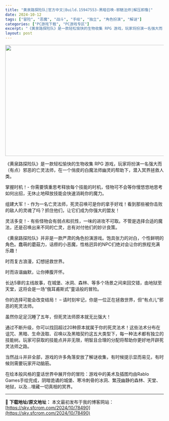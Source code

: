 ```yaml
---
title: "黄泉路探险队|官方中文|Build.15947553-黑暗召唤-邪魅法师|解压即撸|"
date: 2024-10-12
tags: ["冒险", "恶魔", "战斗", "手绘", "独立", "角色扮演", "解谜"]
categories: ["PC游戏下载", "PC游戏专区"]
excerpt: "《黄泉路探险队》是一款轻松愉快的生物收集 RPG 游戏，玩家将扮演一名强大而（有点）邪恶的亡灵法师，在一个俏皮的白魔法师幽灵的帮助下，潜入冥界拯救人类。 掌握时机！- 你需要慎重思考释放每个技能的时机，怪物可不会等你慢悠悠地思考如何出招，无休止地释放技能会快速消耗你的魔力。 组建大军！- 作为一名亡&hellip;"
layout: post
---
```


<img class="aligncenter size-full wp-image-78487" src="https://sky.sfcrom.com/wp-content/uploads/2024/10/2024101214071486.webp" alt="" width="616" height="353" />

《黄泉路探险队》是一款轻松愉快的生物收集 RPG 游戏，玩家将扮演一名强大而（有点）邪恶的亡灵法师，在一个俏皮的白魔法师幽灵的帮助下，潜入冥界拯救人类。

掌握时机！- 你需要慎重思考释放每个技能的时机，怪物可不会等你慢悠悠地思考如何出招，无休止地释放技能会快速消耗你的魔力。

组建大军！- 作为一名亡灵法师，死灵召唤可是你的拿手好戏！看到那些被你击败的敌人的灵魂了吗？抓住他们，让它们成为你强大的盟友！

灵活多变！- 有些怪物会有弱点和抗性，一味的进攻不可取。不管是选择合适的魔法，还是召唤出来不同的亡灵，总有对付他们的妙计良策。

《黄泉路探险队》并非是一款严肃的角色扮演游戏。饱具张力的对白，个性鲜明的角色。蠢萌的蘑菇力，话痨的小恶魔，性格迥异的NPC们绝对会让你的旅程充满乐趣！

时而复古浪漫，幻想拯救世界。

时而诙谐幽默，让你捧腹开怀。

长达5章的主线故事，在城堡、冰洞、森林、等多个场景之间来回交错，由地狱至天堂，这将会是一场“俄耳甫斯式”童话般的冒险。

你的选择可能会改变结局！ – 请时刻牢记，你是一位正在拯救世界，但“有点儿”邪恶的死灵法师。

虽然你足足沉睡了五年，但死灵法师原本就无比强大！

通过不断升级，你可以找回超过20种原本就属于你的死灵法术！这些法术分布在诅咒、黑暗、生命汲取、召唤以及黑暗契约这五大类型下，每一种法术都有独立的技能树。玩家可获取的技能点并非无限，明智且合理的分配将帮助你更好地开辟死灵法师之路。

当然战斗并非全部，游戏的许多角落安放了解谜收集，有时候提示显而易见，有时候则需要玩家开动脑筋。

在绘本般风格的童话世界中展开你的冒险：游戏中的美术及插图均由Rablo Games手绘完成，阴暗诡谲的城堡、寒冷刺骨的冰洞、繁茂幽静的森林、天堂、地狱，以及…埋藏一切真相的冥界。

---
📖 **下载地址/原文地址：** 本文最初发布于我的博客网站：[https://sky.sfcrom.com/2024/10/78490](https://sky.sfcrom.com/2024/10/78490)
